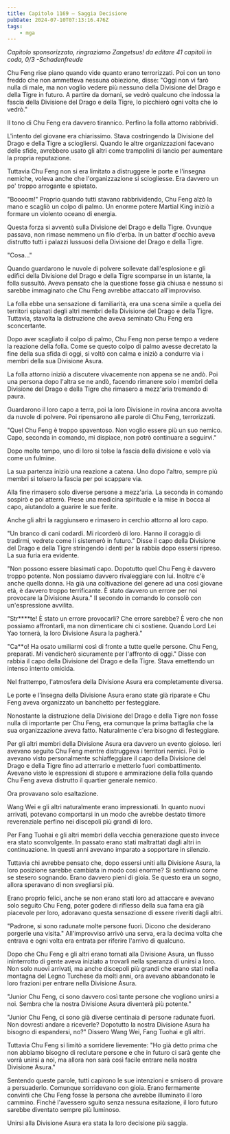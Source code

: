 ```yaml
---
title: Capitolo 1169 – Saggia Decisione
pubDate: 2024-07-10T07:13:16.476Z
tags:
    - mga
---
```



<em>Capitolo sponsorizzato, ringraziamo Zangetsus!
da editare
41 capitoli in coda, 0/3
-Schadenfreude</em>


Chu Feng rise piano quando vide quanto erano terrorizzati. Poi con un tono freddo che non ammetteva nessuna obiezione, disse: "Oggi non vi farò nulla di male, ma non voglio vedere più nessuno della Divisione del Drago e della Tigre in futuro. A partire da domani, se vedrò qualcuno che indossa la fascia della Divisione del Drago e della Tigre, lo picchierò ogni volta che lo vedrò."


Il tono di Chu Feng era davvero tirannico. Perfino la folla attorno rabbrividì.


L'intento del giovane era chiarissimo. Stava costringendo la Divisione del Drago e della Tigre a sciogliersi. Quando le altre organizzazioni facevano delle sfide, avrebbero usato gli altri come trampolini di lancio per aumentare la propria reputazione.


Tuttavia Chu Feng non si era limitato a distruggere le porte e l'insegna nemiche, voleva anche che l'organizzazione si sciogliesse. Era davvero un po' troppo arrogante e spietato.


"Boooom!" Proprio quando tutti stavano rabbrividendo, Chu Feng alzò la mano e scagliò un colpo di palmo. Un enorme potere Martial King iniziò a formare un violento oceano di energia.


Questa forza si avventò sulla Divisione del Drago e della Tigre. Ovunque passava, non rimase nemmeno un filo d'erba. In un batter d'occhio aveva distrutto tutti i palazzi lussuosi della Divisione del Drago e della Tigre.


"Cosa..."


Quando guardarono le nuvole di polvere sollevate dall'esplosione e gli edifici della Divisione del Drago e della Tigre scomparse in un istante, la folla sussultò. Aveva pensato che la questione fosse già chiusa e nessuno si sarebbe immaginato che Chu Feng avrebbe attaccato all'improvviso.


La folla ebbe una sensazione di familiarità, era una scena simile a quella dei territori spianati degli altri membri della Divisione del Drago e della Tigre. Tuttavia, stavolta la distruzione che aveva seminato Chu Feng era sconcertante.


Dopo aver scagliato il colpo di palmo, Chu Feng non perse tempo a vedere la reazione della folla. Come se questo colpo di palmo avesse decretato la fine della sua sfida di oggi, si voltò con calma e iniziò a condurre via i membri della sua Divisione Asura.


La folla attorno iniziò a discutere vivacemente non appena se ne andò. Poi una persona dopo l'altra se ne andò, facendo rimanere solo i membri della Divisione del Drago e della Tigre che rimasero a mezz'aria tremando di paura.


Guardarono il loro capo a terra, poi la loro Divisione in rovina ancora avvolta da nuvole di polvere. Poi ripensarono alle parole di Chu Feng, terrorizzati.


"Quel Chu Feng è troppo spaventoso. Non voglio essere più un suo nemico. Capo, seconda in comando, mi dispiace, non potrò continuare a seguirvi."


Dopo molto tempo, uno di loro si tolse la fascia della divisione e volò via come un fulmine.


La sua partenza iniziò una reazione a catena. Uno dopo l'altro, sempre più membri si tolsero la fascia per poi scappare via.


Alla fine rimasero solo diverse persone a mezz'aria. La seconda in comando sospirò e poi atterrò. Prese una medicina spirituale e la mise in bocca al capo, aiutandolo a guarire le sue ferite.


Anche gli altri la raggiunsero e rimasero in cerchio attorno al loro capo.


"Un branco di cani codardi. Mi ricorderò di loro. Hanno il coraggio di tradirmi, vedrete come li sistemerò in futuro." Disse il capo della Divisione del Drago e della Tigre stringendo i denti per la rabbia dopo essersi ripreso. La sua furia era evidente.


"Non possono essere biasimati capo. Dopotutto quel Chu Feng è davvero troppo potente. Non possiamo davvero rivaleggiare con lui. Inoltre c'è anche quella donna. Ha già una coltivazione del genere ad una così giovane età, è davvero troppo terrificante. È stato davvero un errore per noi provocare la Divisione Asura." Il secondo in comando lo consolò con un'espressione avvilita.


"Str****te! È stato un errore provocarli? Che errore sarebbe? È vero che non possiamo affrontarli, ma non dimenticare chi ci sostiene. Quando Lord Lei Yao tornerà, la loro Divisione Asura la pagherà."


"Ca**o! Ha osato umiliarmi così di fronte a tutte quelle persone. Chu Feng, preparati. Mi vendicherò sicuramente per l'affronto di oggi." Disse con rabbia il capo della Divisione del Drago e della Tigre. Stava emettendo un intenso intento omicida.


Nel frattempo, l'atmosfera della Divisione Asura era completamente diversa.


Le porte e l'insegna della Divisione Asura erano state già riparate e Chu Feng aveva organizzato un banchetto per festeggiare.


Nonostante la distruzione della Divisione del Drago e della Tigre non fosse nulla di importante per Chu Feng, era comunque la prima battaglia che la sua organizzazione aveva fatto. Naturalmente c'era bisogno di festeggiare.


Per gli altri membri della Divisione Asura era davvero un evento gioioso. Ieri avevano seguito Chu Feng mentre distruggeva i territori nemici. Poi lo avevano visto personalmente schiaffeggiare il capo della Divisione del Drago e della Tigre fino ad atterrarlo e metterlo fuori combattimento. Avevano visto le espressioni di stupore e ammirazione della folla quando Chu Feng aveva distrutto il quartier generale nemico.


Ora provavano solo esaltazione.


Wang Wei e gli altri naturalmente erano impressionati. In quanto nuovi arrivati, potevano comportarsi in un modo che avrebbe destato timore reverenziale perfino nei discepoli più grandi di loro.


Per Fang Tuohai e gli altri membri della vecchia generazione questo invece era stato sconvolgente. In passato erano stati maltrattati dagli altri in continuazione. In questi anni avevano imparato a sopportare in silenzio.


Tuttavia chi avrebbe pensato che, dopo essersi uniti alla Divisione Asura, la loro posizione sarebbe cambiata in modo così enorme? Si sentivano come se stesero sognando. Erano davvero pieni di gioia. Se questo era un sogno, allora speravano di non svegliarsi più.


Erano proprio felici, anche se non erano stati loro ad attaccare e avevano solo seguito Chu Feng, poter godere di riflesso della sua fama era già piacevole per loro, adoravano questa sensazione di essere riveriti dagli altri.


"Padrone, si sono radunate molte persone fuori. Dicono che desiderano porgerle una visita." All'improvviso arrivò una serva, era la decima volta che entrava e ogni volta era entrata per riferire l'arrivo di qualcuno.


Dopo che Chu Feng e gli altri erano tornati alla Divisione Asura, un flusso ininterrotto di gente aveva iniziato a trovarli nella speranza di unirsi a loro. Non solo nuovi arrivati, ma anche discepoli più grandi che erano stati nella montagna del Legno Turchese da molti anni, ora avevano abbandonato le loro frazioni per entrare nella Divisione Asura.


"Junior Chu Feng, ci sono davvero così tante persone che vogliono unirsi a noi. Sembra che la nostra Divisione Asura diventerà più potente."


"Junior Chu Feng, ci sono già diverse centinaia di persone radunate fuori. Non dovresti andare a riceverle? Dopotutto la nostra Divisione Asura ha bisogno di espandersi, no?" Dissero Wang Wei, Fang Tuohai e gli altri.


Tuttavia Chu Feng si limitò a sorridere lievemente: "Ho già detto prima che non abbiamo bisogno di reclutare persone e che in futuro ci sarà gente che vorrà unirsi a noi, ma allora non sarà così facile entrare nella nostra Divisione Asura."


Sentendo queste parole, tutti capirono le sue intenzioni e smisero di provare a persuaderlo. Comunque sorridevano con gioia. Erano fermamente convinti che Chu Feng fosse la persona che avrebbe illuminato il loro cammino. Finché l'avessero sguito senza nessuna esitazione, il loro futuro sarebbe diventato sempre più luminoso.


Unirsi alla Divisione Asura era stata la loro decisione più saggia.
                                


                                



